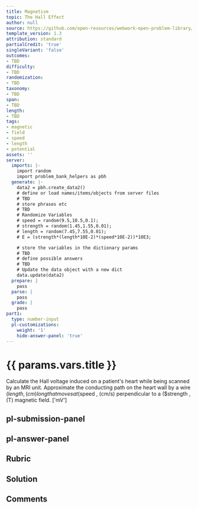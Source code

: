 ```yaml
---
title: Magnetism
topic: The Hall Effect
author: null
source: https://github.com/open-resources/webwork-open-problem-library/tree/master/Contrib/BrockPhysics/College_Physics_Urone/22.Magnetism/22-06.The_Hall_Effect/NU_U17_22_06_005.pg
template_version: 1.3
attribution: standard
partialCredit: 'true'
singleVariant: 'false'
outcomes:
- TBD
difficulty:
- TBD
randomization:
- TBD
taxonomy:
- TBD
span:
- TBD
length:
- TBD
tags:
- magnetic
- field
- speed
- length
- potential
assets: ''
server:
  imports: |-
    import random
    import problem_bank_helpers as pbh
  generate: |-
    data2 = pbh.create_data2()
    # define or load names/items/objects from server files
    # TBD
    # store phrases etc
    # TBD
    # Randomize Variables
    # speed = random(9.5,10.5,0.1);
    # strength = random(1.45,1.55,0.01);
    # length = random(7.45,7.55,0.01);
    # E = (strength*(length*10E-2)*(speed*10E-2))*10E3;

    # store the variables in the dictionary params
    # TBD
    # define possible answers
    # TBD
    # Update the data object with a new dict
    data.update(data2)
  prepare: |
    pass
  parse: |
    pass
  grade: |
    pass
part1:
  type: number-input
  pl-customizations:
    weight: '1'
    hide-answer-panel: 'true'
---
```


# {{ params.vars.title }} 


Calculate the Hall voltage induced on a patient's heart while being scanned by an MRI unit. Approximate the conducting path on the heart wall by a wire ($length , (cm) long that moves at ($speed , (cm/s) perpendicular to a ($strength , (T) magnetic field.
['mV']

## pl-submission-panel 


## pl-answer-panel 


## Rubric 


## Solution 


## Comments 


